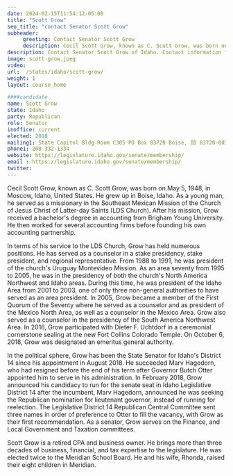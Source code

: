 ```yaml
---
date: 2024-02-15T11:54:12-05:00
title: "Scott Grow"
seo_title: "contact Senator Scott Grow"
subheader:
     greeting: Contact Senator Scott Grow
     description: Cecil Scott Grow, known as C. Scott Grow, was born on May 5, 1948, in Moscow, Idaho, United States. He grew up in Boise, Idaho. Grow has been the State Senator for Idaho's District 14 since his appointment in August 2018.
description: Contact Senator Scott Grow of Idaho. Contact information for Scott Grow includes email address, phone number, and mailing address.
image: scott-grow.jpeg
video:
url:  /states/idaho/scott-grow/
weight: 1
layout: course_home

####candidate
name: Scott Grow
state: Idaho
party: Republican
role: Senator
inoffice: current
elected: 2018
mailing1: State Capitol Bldg Room C305 PO Box 83720 Boise, ID 83720-0038
phone1: 208-332-1334
website: https://legislature.idaho.gov/senate/membership/
email : https://legislature.idaho.gov/senate/membership/
twitter:
---
```


Cecil Scott Grow, known as C. Scott Grow, was born on May 5, 1948, in Moscow, Idaho, United States. He grew up in Boise, Idaho. As a young man, he served as a missionary in the Southeast Mexican Mission of the Church of Jesus Christ of Latter-day Saints (LDS Church). After his mission, Grow received a bachelor's degree in accounting from Brigham Young University. He then worked for several accounting firms before founding his own accounting partnership.

In terms of his service to the LDS Church, Grow has held numerous positions. He has served as a counselor in a stake presidency, stake president, and regional representative. From 1988 to 1991, he was president of the church's Uruguay Montevideo Mission. As an area seventy from 1995 to 2005, he was in the presidency of both the church's North America Northwest and Idaho areas. During this time, he was president of the Idaho Area from 2001 to 2003, one of only three non-general authorities to have served as an area president. In 2005, Grow became a member of the First Quorum of the Seventy where he served as a counselor and as president of the Mexico North Area, as well as a counselor in the Mexico Area. Grow also served as a counselor in the presidency of the South America Northwest Area. In 2016, Grow participated with Dieter F. Uchtdorf in a ceremonial cornerstone sealing at the new Fort Collins Colorado Temple. On October 6, 2018, Grow was designated an emeritus general authority.

In the political sphere, Grow has been the State Senator for Idaho's District 14 since his appointment in August 2018. He succeeded Marv Hagedorn, who had resigned before the end of his term after Governor Butch Otter appointed him to serve in his administration. In February 2018, Grow announced his candidacy to run for the senate seat in Idaho Legislative District 14 after the incumbent, Marv Hagedorn, announced he was seeking the Republican nomination for lieutenant governor, instead of running for reelection. The Legislative District 14 Republican Central Committee sent three names in order of preference to Otter to fill the vacancy, with Grow as their first recommendation. As a senator, Grow serves on the Finance, and Local Government and Taxation committees.

Scott Grow is a retired CPA and business owner. He brings more than three decades of business, financial, and tax expertise to the legislature. He was elected twice to the Meridian School Board. He and his wife, Rhonda, raised their eight children in Meridian.
